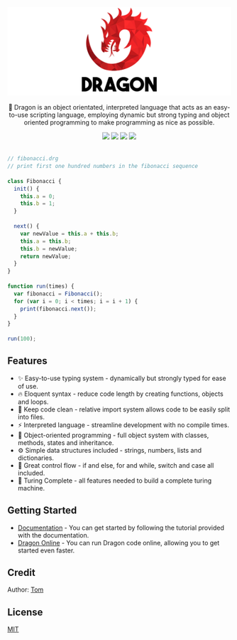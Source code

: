 <div align="center">
  <img alt="Dragon Lang Logo" src="./docs/logo.png">

  <p>🐉 Dragon is an object orientated, interpreted language that acts as an easy-to-use scripting language, employing dynamic but strong typing and object oriented programming to make programming as nice as possible. </p>

  <img src="https://img.shields.io/bundlephobia/minzip/dragon-lang?label=npm%20minzipped%20size">
  <img src="https://img.shields.io/github/v/release/tomprograms/dragon"> 
  <img src="https://img.shields.io/badge/license-MIT-blue">
  <a href="./docs">
    <img src="https://img.shields.io/badge/click-to%20get%20started-brightgreen">
  </a>
</div>

<br>

```js
// fibonacci.drg
// print first one hundred numbers in the fibonacci sequence

class Fibonacci {
  init() {
    this.a = 0;
    this.b = 1;
  }

  next() {
    var newValue = this.a + this.b;
    this.a = this.b;
    this.b = newValue;
    return newValue;
  }
}

function run(times) {
  var fibonacci = Fibonacci();
  for (var i = 0; i < times; i = i + 1) {
    print(fibonacci.next());
  }
}

run(100);
```

## Features

- ✨ Easy-to-use typing system - dynamically but strongly typed for ease of use.
- 🔥 Eloquent syntax - reduce code length by creating functions, objects and loops.
- 🧹 Keep code clean - relative import system allows code to be easily split into files.
- ⚡️ Interpreted language - streamline development with no compile times.
- 🚀 Object-oriented programming - full object system with classes, methods, states and inheritance.
- ⚙ Simple data structures included - strings, numbers, lists and dictionaries.
- 🧠 Great control flow - if and else, for and while, switch and case all included.
- 🤖 Turing Complete - all features needed to build a complete turing machine.

## Getting Started

- [Documentation](./docs/Readme.md) - You can get started by following the tutorial provided with the documentation.
- [Dragon Online](https://tomprograms.github.io/dragon) - You can run Dragon code online, allowing you to get started even faster.

## Credit

Author: [Tom](https://github.com/TomPrograms)

## License

[MIT](LICENSE)
